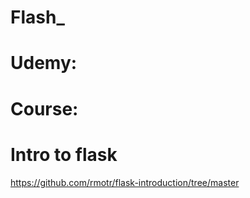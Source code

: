 # Flash_

# Udemy:
# Course:
# Intro to flask
https://github.com/rmotr/flask-introduction/tree/master
